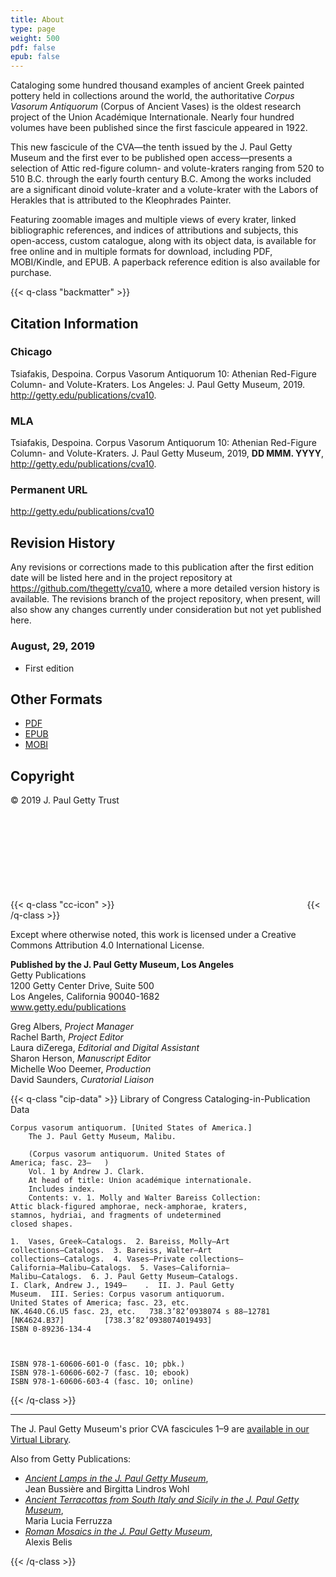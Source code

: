 ```yaml
---
title: About
type: page
weight: 500
pdf: false
epub: false
---
```


Cataloging some hundred thousand examples of ancient Greek painted pottery held in collections around the world, the authoritative *Corpus Vasorum Antiquorum* (Corpus of Ancient Vases) is the oldest research project of the Union Académique Internationale. Nearly four hundred volumes have been published since the first fascicule appeared in 1922. 

This new fascicule of the CVA—the tenth issued by the J. Paul Getty Museum and the first ever to be published open access—presents a selection of Attic red-figure column- and volute-kraters ranging from 520 to 510 B.C. through the early fourth century B.C. Among the works included are a significant dinoid volute-krater and a volute-krater with the Labors of Herakles that is attributed to the Kleophrades Painter.

Featuring zoomable images and multiple views of every krater, linked bibliographic references, and indices of attributions and subjects, this open-access, custom catalogue, along with its object data, is available for free online and in multiple formats for download, including PDF, MOBI/Kindle, and EPUB. A paperback reference edition is also available for purchase. 

{{< q-class "backmatter" >}}

## Citation Information

### Chicago

Tsiafakis, Despoina. Corpus Vasorum Antiquorum 10: Athenian Red-Figure Column- and Volute-Kraters. Los Angeles: J. Paul Getty Museum, 2019. http://getty.edu/publications/cva10.

### MLA

Tsiafakis, Despoina. Corpus Vasorum Antiquorum 10: Athenian Red-Figure Column- and Volute-Kraters. J. Paul Getty Museum, 2019, **DD MMM. YYYY**, http://getty.edu/publications/cva10.

### Permanent URL

http://getty.edu/publications/cva10

## Revision History

Any revisions or corrections made to this publication after the first edition date will be listed here and in the project repository at https://github.com/thegetty/cva10, where a more detailed version history is available. The revisions branch of the project repository, when present, will also show any changes currently under consideration but not yet published here.

### August, 29, 2019
  
  - First edition

## Other Formats

  - [PDF](/downloads/output.pdf)
  - [EPUB](/downloads/output.epub)
  - [MOBI](/downloads/output.mobi)

## Copyright

© 2019 J. Paul Getty Trust

{{< q-class "cc-icon" >}}
<svg class="quire-copyright__icon">
<switch>
  <use xlink:href="#cc"></use>
</switch>
<switch>
  <use xlink:href="#cc-by"></use>
  <foreignObject width="135" height="30">
      <img src="{{ $imgDir | relURL }}/icons/cc-by.png" alt="CC-BY" />
  </foreignObject>
</switch>
</svg>
{{< /q-class >}}

Except where otherwise noted, this work is licensed under a Creative Commons Attribution 4.0 International License.

**Published by the J. Paul Getty Museum, Los Angeles**<br />
Getty Publications<br />
1200 Getty Center Drive, Suite 500<br />
Los Angeles, California 90040-1682<br />
www.getty.edu/publications<br />

Greg Albers, *Project Manager*<br />
Rachel Barth, *Project Editor*<br />
Laura diZerega, *Editorial and Digital Assistant*<br />
Sharon Herson, *Manuscript Editor*<br />
Michelle Woo Deemer, *Production*<br />
David Saunders, *Curatorial Liaison*<br />

{{< q-class "cip-data" >}}
Library of Congress Cataloging-in-Publication Data

```
Corpus vasorum antiquorum. [United States of America.]
    The J. Paul Getty Museum, Malibu. 

    (Corpus vasorum antiquorum. United States of 
America; fasc. 23–   )
    Vol. 1 by Andrew J. Clark.
    At head of title: Union académique internationale. 
    Includes index. 
    Contents: v. 1. Molly and Walter Bareiss Collection: 
Attic black-figured amphorae, neck-amphorae, kraters, 
stamnos, hydriai, and fragments of undetermined
closed shapes.

1.	Vases, Greek—Catalogs.  2. Bareiss, Molly—Art
collections—Catalogs.  3. Bareiss, Walter—Art 
collections—Catalogs.  4. Vases—Private collections—
California—Malibu—Catalogs.  5. Vases—California—
Malibu—Catalogs.  6. J. Paul Getty Museum—Catalogs.
I. Clark, Andrew J., 1949–    .  II. J. Paul Getty
Museum.  III. Series: Corpus vasorum antiquorum. 
United States of America; fasc. 23, etc. 
NK.4640.C6.U5 fasc. 23, etc.   738.3’82’0938074 s 88–12781 
[NK4624.B37]   	     [738.3’82’0938074019493]
ISBN 0-89236-134-4 



ISBN 978-1-60606-601-0 (fasc. 10; pbk.)
ISBN 978-1-60606-602-7 (fasc. 10; ebook)
ISBN 978-1-60606-603-4 (fasc. 10; online)
```
{{< /q-class >}}

---

The J. Paul Getty Museum's prior CVA fascicules 1–9 are [available in our Virtual Library](http://www.getty.edu/search/virtuallibrary/VirtualLibrary?title=&author=&keywords=&imprint=&type=&subject=&series=&series=cvsm&pg=1).

Also from Getty Publications:

- [*Ancient Lamps in the J. Paul Getty Museum*](http://www.getty.edu/publications/ancientlamps/),<br />Jean Bussière and Birgitta Lindros Wohl
- [*Ancient Terracottas from South Italy and Sicily in the J. Paul Getty Museum*](http://www.getty.edu/publications/terracottas/),<br />Maria Lucia Ferruzza
- [*Roman Mosaics in the J. Paul Getty Museum*](http://www.getty.edu/publications/romanmosaics/),<br />Alexis Belis

{{< /q-class >}}


